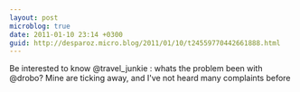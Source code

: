 ```yaml
---
layout: post
microblog: true
date: 2011-01-10 23:14 +0300
guid: http://desparoz.micro.blog/2011/01/10/t24559770442661888.html
---
```

Be interested to know @travel_junkie : whats the problem been with @drobo? Mine are ticking away, and I've not heard many complaints before
